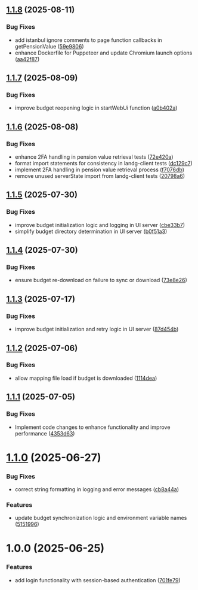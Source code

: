 ## [1.1.8](https://github.com/rjlee/actual-landg-pension/compare/v1.1.7...v1.1.8) (2025-08-11)


### Bug Fixes

* add istanbul ignore comments to page function callbacks in getPensionValue ([59e9806](https://github.com/rjlee/actual-landg-pension/commit/59e9806aa31adb57ce6805c8022471a7a4c2bfa7))
* enhance Dockerfile for Puppeteer and update Chromium launch options ([aa42f87](https://github.com/rjlee/actual-landg-pension/commit/aa42f877a0b0d55c20f3e9f6e94b1db4b39aefaa))

## [1.1.7](https://github.com/rjlee/actual-landg-pension/compare/v1.1.6...v1.1.7) (2025-08-09)


### Bug Fixes

* improve budget reopening logic in startWebUi function ([a0b402a](https://github.com/rjlee/actual-landg-pension/commit/a0b402a07325e6e8115b8e08fcc02be30daae621))

## [1.1.6](https://github.com/rjlee/actual-landg-pension/compare/v1.1.5...v1.1.6) (2025-08-08)


### Bug Fixes

* enhance 2FA handling in pension value retrieval tests ([72e420a](https://github.com/rjlee/actual-landg-pension/commit/72e420a0cc9dfe4fb782c69025c464b1daecb5be))
* format import statements for consistency in landg-client tests ([dc129c7](https://github.com/rjlee/actual-landg-pension/commit/dc129c749e1fbc037f835203680bcd7171847994))
* implement 2FA handling in pension value retrieval process ([f7076db](https://github.com/rjlee/actual-landg-pension/commit/f7076dbeb79c08379e7782e785be95ac96346ccb))
* remove unused serverState import from landg-client tests ([20798a6](https://github.com/rjlee/actual-landg-pension/commit/20798a644c7b81dbc3d384ab444196006f5fff7b))

## [1.1.5](https://github.com/rjlee/actual-landg-pension/compare/v1.1.4...v1.1.5) (2025-07-30)


### Bug Fixes

* improve budget initialization logic and logging in UI server ([cbe33b7](https://github.com/rjlee/actual-landg-pension/commit/cbe33b77095883725b150daac7e5390855974dbd))
* simplify budget directory determination in UI server ([b0f51a3](https://github.com/rjlee/actual-landg-pension/commit/b0f51a3b6eed3270500f68510778a2d4b309e3f9))

## [1.1.4](https://github.com/rjlee/actual-landg-pension/compare/v1.1.3...v1.1.4) (2025-07-30)


### Bug Fixes

* ensure budget re-download on failure to sync or download ([73e8e26](https://github.com/rjlee/actual-landg-pension/commit/73e8e264eaefc95fb44c21384afd889a4b95f3bf))

## [1.1.3](https://github.com/rjlee/actual-landg-pension/compare/v1.1.2...v1.1.3) (2025-07-17)


### Bug Fixes

* improve budget initialization and retry logic in UI server ([87d454b](https://github.com/rjlee/actual-landg-pension/commit/87d454bc11305772bfdaf92a24b3f61bb3e8c889))

## [1.1.2](https://github.com/rjlee/actual-landg-pension/compare/v1.1.1...v1.1.2) (2025-07-06)


### Bug Fixes

* allow mapping file load if budget is downloaded ([1114dea](https://github.com/rjlee/actual-landg-pension/commit/1114dea2c32a13eb7b8c2b22ca03e16c4f662538))

## [1.1.1](https://github.com/rjlee/actual-landg-pension/compare/v1.1.0...v1.1.1) (2025-07-05)


### Bug Fixes

* Implement code changes to enhance functionality and improve performance ([4353d63](https://github.com/rjlee/actual-landg-pension/commit/4353d6354bc4d1ad417f2d7042093a73625e15d4))

# [1.1.0](https://github.com/rjlee/actual-landg-pension/compare/v1.0.0...v1.1.0) (2025-06-27)


### Bug Fixes

* correct string formatting in logging and error messages ([cb8a44a](https://github.com/rjlee/actual-landg-pension/commit/cb8a44a5cf8ae070c4400d98278dc120e22c82e4))


### Features

* update budget synchronization logic and environment variable names ([5151996](https://github.com/rjlee/actual-landg-pension/commit/5151996dc5218819a99eb6a5c80a09b09d3a2e1b))

# 1.0.0 (2025-06-25)


### Features

* add login functionality with session-based authentication ([701fe79](https://github.com/rjlee/actual-landg-pension/commit/701fe79b9f25400a9df1d84951e4c5cfba0ef0c1))
